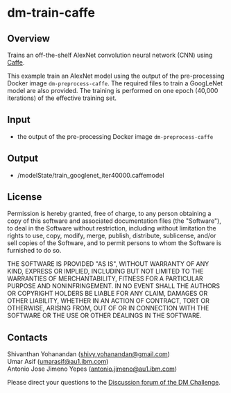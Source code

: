 # dm-train-caffe
## Overview
Trains an off-the-shelf AlexNet convolution neural network (CNN) using [Caffe](http://caffe.berkeleyvision.org/).

This example train an AlexNet model using the output of the pre-processing Docker image `dm-preprocess-caffe`. The required files to train a GoogLeNet model are also provided. The training is performed on one epoch (40,000 iterations) of the effective training set.

## Input
- the output of the pre-processing Docker image `dm-preprocess-caffe`

## Output
- /modelState/train_googlenet_iter40000.caffemodel

## License
Permission is hereby granted, free of charge, to any person obtaining a copy of this software and associated documentation files (the "Software"), to deal in the Software without restriction, including without limitation the rights to use, copy, modify, merge, publish, distribute, sublicense, and/or sell copies of the Software, and to permit persons to whom the Software is furnished to do so.

THE SOFTWARE IS PROVIDED "AS IS", WITHOUT WARRANTY OF ANY KIND, EXPRESS OR IMPLIED, INCLUDING BUT NOT LIMITED TO THE WARRANTIES OF MERCHANTABILITY, FITNESS FOR A PARTICULAR PURPOSE AND NONINFRINGEMENT. IN NO EVENT SHALL THE AUTHORS OR COPYRIGHT HOLDERS BE LIABLE FOR ANY CLAIM, DAMAGES OR OTHER LIABILITY, WHETHER IN AN ACTION OF CONTRACT, TORT OR OTHERWISE, ARISING FROM, OUT OF OR IN CONNECTION WITH THE SOFTWARE OR THE USE OR OTHER DEALINGS IN THE SOFTWARE.

## Contacts
Shivanthan Yohanandan (shivy.yohanandan@gmail.com)   
Umar Asif (umarasif@au1.ibm.com)   
Antonio Jose Jimeno Yepes (antonio.jimeno@au1.ibm.com)   

Please direct your questions to the [Discussion forum of the DM Challenge](https://www.synapse.org/#!Synapse:syn4224222/discussion/default).
